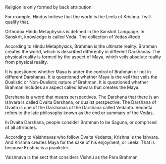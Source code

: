 Religion is only formed by back attribution.

For example, Hindus believe that the world is the Leela of Krishna.
I will qualify that.

Orthodox Hindu Metaphysics is defined in the Sanskrit Language.
In Sanskrit, knowledge is called Veda.
The collection of Vedas #todo

According to Hindu Metaphysics, Brahman is the ultimate reality.
Brahman creates the world, which is described differently in different Darshanas.
The physical reality is formed by the aspect of Maya, which veils absolute reality from physical reality.

It is questioned whether Maya is under the control of Brahman or not in different Darshanas.
It is questioned whether Maya is the veil that veils the Dualistic or Non-Dualistic nature of Brahman.
It is questioned whether Brahman includes an aspect called Ishvara that creates the Maya.


Darshana is a word that means perspectives.
The Darshana that there is an Ishvara is called Dvaita Darshana, or dualist perspective.
The Darshana of Dvaita is one of the Darshanas of the Darshana called Vedanta.
Vedanta refers to the late philosophy known as the end or summary of the Vedas.

In Dvaita Darshana, people consider Brahman to be Saguna, or comprised of all attributes.


According to Vaishnavas who follow Dvaita Vedanta, Krishna is the Ishvara.
And Krishna creates Maya for the sake of his enjoyment, or Leela.
That is because Krishna is a prankster.

Vaishnava is the sect that considers Vishnu as the Para Brahman